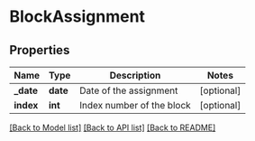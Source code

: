 # BlockAssignment

## Properties
Name | Type | Description | Notes
------------ | ------------- | ------------- | -------------
**_date** | **date** | Date of the assignment | [optional] 
**index** | **int** | Index number of the block | [optional] 

[[Back to Model list]](../README.md#documentation-for-models) [[Back to API list]](../README.md#documentation-for-api-endpoints) [[Back to README]](../README.md)

